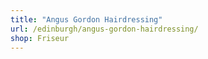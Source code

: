 ```yaml
---
title: "Angus Gordon Hairdressing"
url: /edinburgh/angus-gordon-hairdressing/
shop: Friseur
---
```

